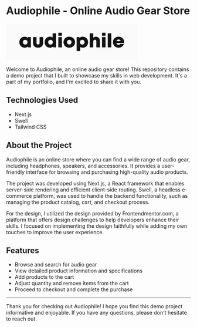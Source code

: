 # Audiophile - Online Audio Gear Store

![Audiophile Logo](audiophile-logo.png)

Welcome to Audiophile, an online audio gear store! This repository contains a demo project that I built to showcase my skills in web development. It's a part of my portfolio, and I'm excited to share it with you.

## Technologies Used

- Next.js
- Swell
- Tailwind CSS

## About the Project

Audiophile is an online store where you can find a wide range of audio gear, including headphones, speakers, and accessories. It provides a user-friendly interface for browsing and purchasing high-quality audio products.

The project was developed using Next.js, a React framework that enables server-side rendering and efficient client-side routing. Swell, a headless e-commerce platform, was used to handle the backend functionality, such as managing the product catalog, cart, and checkout process.

For the design, I utilized the design provided by Frontendmentor.com, a platform that offers design challenges to help developers enhance their skills. I focused on implementing the design faithfully while adding my own touches to improve the user experience.

## Features

- Browse and search for audio gear
- View detailed product information and specifications
- Add products to the cart
- Adjust quantity and remove items from the cart
- Proceed to checkout and complete the purchase

---

Thank you for checking out Audiophile! I hope you find this demo project informative and enjoyable. If you have any questions, please don't hesitate to reach out.
